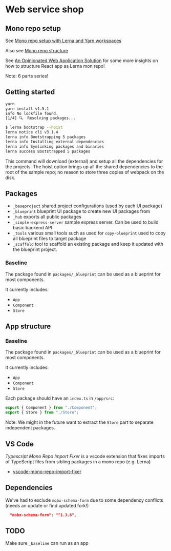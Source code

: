 # Web service shop

## Mono repo setup

See [Mono repo setup with Lerna and Yarn workspaces](https://medium.com/trabe/monorepo-setup-with-lerna-and-yarn-workspaces-5d747d7c0e91)

Also see [Mono repo structure](./docs/Monorepo.md)

See [An Opinionated Web Application Solution](https://codeburst.io/an-opinionated-web-application-solution-part-6-19eaa06f33e5) for some more insights on how to structure React app as Lerna mon repo!

Note: 6 parts series!

## Getting started

```bash
yarn
yarn install v1.5.1
info No lockfile found.
[1/4] 🔍  Resolving packages...
```

```bash
$ lerna bootstrap --hoist
lerna notice cli v3.1.4
lerna info Bootstrapping 5 packages
lerna info Installing external dependencies
lerna info Symlinking packages and binaries
lerna success Bootstrapped 5 packages
```

This command will download (external) and setup all the dependencies for the projects. The hoist option brings up all the shared dependencies to the root of the sample repo; no reason to store three copies of webpack on the disk.

## Packages

- `_baseproject` shared project configurations (used by each UI package)
- `_blueprint` blueprint UI package to create new UI packages from
- `_hub` exports all public packages
- `_simple-express-server` sample express server. Can be used to build basic backend API
- `_tools` various small tools such as used for `copy-blueprint` used to copy all blueprint files to target package
- `_scaffold` tool to scaffold an existing package and keep it updated with the blueprint project.

### Baseline

The package found in `packages/_blueprint` can be used as a blueprint for most components.

It currently includes:

- `App`
- `Component`
- `Store`

## App structure

### Baseline

The package found in `packages/_blueprint` can be used as a blueprint for most components.

It currently includes:

- `App`
- `Component`
- `Store`

Each package should have an `index.ts` in `/app/src`:

```ts
export { Component } from "./Component";
export { Store } from "./Store";
```

Note: We might in the future want to extract the `Store` part to separate independent packages.

## VS Code

_Typescript Mono Repo Import Fixer_ is a vscode extension that fixes imports of TypeScript files from sibling packages in a mono repo (e.g. Lerna)

- [vscode-mono-repo-import-fixer](https://marketplace.visualstudio.com/items?itemName=q.typescript-mono-repo-import-helper)

## Dependencies

We've had to exclude `mobx-schema-form` due to some dependency conflicts (needs an update or find updated fork!)

```json
  "mobx-schema-form": "^1.3.6",
```

## TODO

Make sure `_baseline` can run as an app
